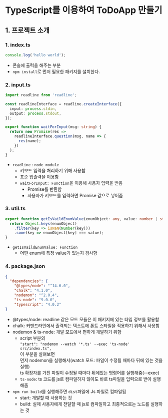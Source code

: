 # TypeScript를 이용하여 ToDoApp 만들기

## 1. 프로젝트 소개
### 1. index.ts
```ts
console.log('hello world');
```
- 콘솔에 출력을 해주는 부분
- `npm install`로 먼저 필요한 패키지를 설치한다.
  
### 2. input.ts
```ts
import readline from 'readline';

const readlineInterface = readline.createInterface({
  input: process.stdin,
  output: process.stdout,
});

export function waitForInput(msg: string) {
  return new Promise(res =>
    readlineInterface.question(msg, name => {
      res(name);
    })
  );
}
```
- `readline` : `node module`
  - 키보드 입력을 처리하기 위해 사용함
  - 표준 입출력을 이용함
  - `waitForInput: Function`을 이용해 사용자 입력을 받음
    + Promise를 반환함
    + 사용자가 키보드를 입력하면 Promise 값으로 넣어줌

### 3. util.ts 
```ts
export function getIsVaildEnumValue(enumObject: any, value: number | string) {
  return Object.keys(enumObject)
    .filter(key => isNaN(Number(key)))
    .some(key => enumObject[key] === value);
}
```
- `getIsVaildEnumValue: Function`
  + 어떤 enum에 특정 value가 있는지 검사함

### 4. package.json
```json
{
  "dependencies": {
    "@types/node": "^14.6.0",
    "chalk": "4.1.0",
    "nodemon": "^2.0.4",
    "ts-node": "9.0.0",
    "typescript": "4.0.2"
}
```
- @types/node: readline 같은 모드 모듈은 이 패키지에 있는 타입 정보를 활용함
- chalk: 커맨드라인에서 출력되는 텍스트에 폰트 스타일을 적용하기 위해서 사용함
- nodemon & ts-node: 개발 모드에서 편하게 개발하기 위함
  + script 부분의   
  `"start": "nodemon --watch '*.ts' --exec 'ts-node' src/index.ts",`  
  이 부분을 살펴보면  
  먼저 nodemon을 실행해서(watch 모드: 파일이 수정될 때마다 뒤에 있는 것을 실행)  
  ts 확장자를 가진 파일이 수정될 때마다 뒤에있는 명령어를 실행해줌(--exec)
  + `ts-node`: ts 코드를 js로 컴파일하지 않아도 바로 ts파일을 입력으로 받아 실행해줌
- `npm run build`를 실행해주면 `dist`파일에 Js 파일로 컴파일됨
  + start: 개발할 때 사용하는 것
  + build: 실제 사용자에게 전달할 때 js로 컴파일하고 최종적으로는 노드를 실행하는 것